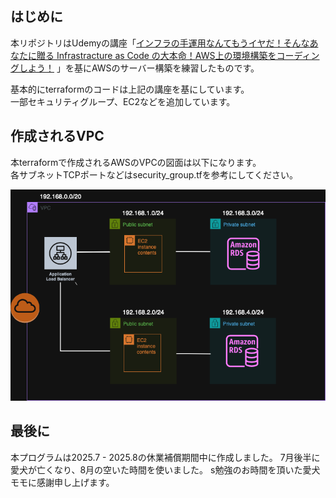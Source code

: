 ## はじめに
本リポジトリはUdemyの講座「[インフラの手運用なんてもうイヤだ！そんなあなたに贈る Infrastracture as Code の大本命！AWS上の環境構築をコーディングしよう！](https://www.udemy.com/course/iac-with-terraform/?couponCode=KEEPLEARNING)
」を基にAWSのサーバー構築を練習したものです。

基本的にterraformのコードは上記の講座を基にしています。  
一部セキュリティグループ、EC2などを追加しています。

## 作成されるVPC
本terraformで作成されるAWSのVPCの図面は以下になります。  
各サブネットTCPポートなどはsecurity_group.tfを参考にしてください。

![](./AWS_Practice.drawio.png "AWS図面")

## 最後に
本プログラムは2025.7 - 2025.8の休業補償期間中に作成しました。
7月後半に愛犬が亡くなり、8月の空いた時間を使いました。
s勉強のお時間を頂いた愛犬モモに感謝申し上げます。
